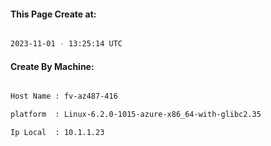 
   
#### This Page Create at:

```bash

2023-11-01 - 13:25:14 UTC

```

#### Create By Machine:

```bash

Host Name : fv-az487-416

platform  : Linux-6.2.0-1015-azure-x86_64-with-glibc2.35

Ip Local  : 10.1.1.23

```

